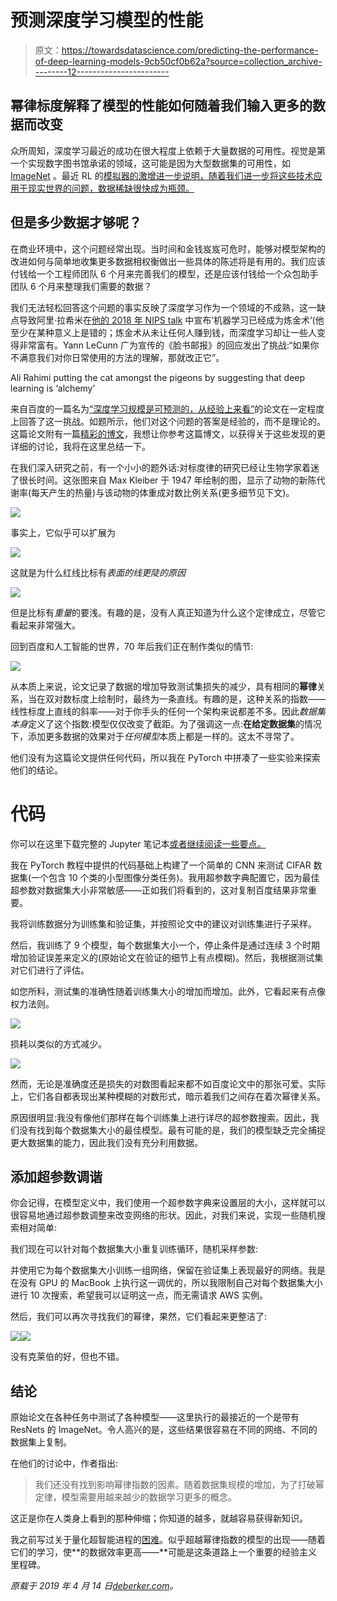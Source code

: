 # 预测深度学习模型的性能

> 原文：<https://towardsdatascience.com/predicting-the-performance-of-deep-learning-models-9cb50cf0b62a?source=collection_archive---------12----------------------->

## 幂律标度解释了模型的性能如何随着我们输入更多的数据而改变

众所周知，深度学习最近的成功在很大程度上依赖于大量数据的可用性。视觉是第一个实现数字图书馆承诺的领域，这可能是因为大型数据集的可用性，如 [ImageNet](http://www.image-net.org) 。最近 RL 的[模拟器的激增进一步说明，随着我们进一步将这些技术应用于现实世界的问题，数据稀缺很快成为瓶颈。](https://blogs.unity3d.com/en/2017/09/19/introducing-unity-machine-learning-agents/)

## 但是多少数据才够呢？

在商业环境中，这个问题经常出现。当时间和金钱岌岌可危时，能够对模型架构的改进如何与简单地收集更多数据相权衡做出一些具体的陈述将是有用的。我们应该付钱给一个工程师团队 6 个月来完善我们的模型，还是应该付钱给一个众包助手团队 6 个月来整理我们需要的数据？

我们无法轻松回答这个问题的事实反映了深度学习作为一个领域的不成熟，这一缺点导致阿里·拉希米在[他的 2018 年 NIPS talk](https://www.youtube.com/watch?v=ORHFOnaEzPc) 中宣布‘机器学习已经成为炼金术’(他至少在某种意义上是错的；炼金术从未让任何人赚到钱，而深度学习却让一些人变得非常富有。Yann LeCunn 广为宣传的《脸书邮报》的回应发出了挑战:“如果你不满意我们对你日常使用的方法的理解，那就改正它”。

Ali Rahimi putting the cat amongst the pigeons by suggesting that deep learning is ‘alchemy’

来自百度的一篇名为[“深度学习规模是可预测的，从经验上来看”](https://arxiv.org/abs/1712.00409)的论文在一定程度上回答了这一挑战。如题所示，他们对这个问题的答案是经验的，而不是理论的。这篇论文附有一篇[精彩的博文](http://research.baidu.com/deep-learning-scaling-predictable-empirically/)，我想让你参考这篇博文，以获得关于这些发现的更详细的讨论，我将在这里总结一下。

在我们深入研究之前，有一个小小的题外话:对标度律的研究已经让生物学家着迷了很长时间。这张图来自 Max Kleiber 于 1947 年绘制的图，显示了动物的新陈代谢率(每天产生的热量)与该动物的体重成对数比例关系(更多细节见下文)。

![](img/0e723463dec87a5f9f2361e2abe3b0cb.png)

事实上，它似乎可以扩展为

![](img/8613bcf9e0d21d487a01951b53b0617e.png)

这就是为什么红线比标有*表面的线更陡的原因*

![](img/e4d2df78ab7068cd7446a87c15970088.png)

但是比标有*重量*的要浅。有趣的是，没有人真正知道为什么这个定律成立，尽管它看起来非常强大。

回到百度和人工智能的世界，70 年后我们正在制作类似的情节:

![](img/3b4de76ad166449cf24dd40e93a02269.png)

从本质上来说，论文记录了数据的增加导致测试集损失的减少，具有相同的**幂律**关系，当在双对数标度上绘制时，最终为一条直线。有趣的是，这种关系的指数——线性标度上直线的斜率——对于你手头的任何一个架构来说都差不多。因此*数据集本身*定义了这个指数:模型仅仅改变了截距。为了强调这一点:**在给定数据集**的情况下，添加更多数据的效果对于*任何模型*本质上都是一样的。这太不寻常了。

他们没有为这篇论文提供任何代码，所以我在 PyTorch 中拼凑了一些实验来探索他们的结论。

# **代码**

你可以在这里下载完整的 Jupyter 笔记本[或者继续阅读一些要点。](https://github.com/archydeberker/predictable-ml/blob/master/Predicting_CIFAR_PyTorch.ipynb)

我在 PyTorch 教程中提供的代码基础上构建了一个简单的 CNN 来测试 CIFAR 数据集(一个包含 10 个类的小型图像分类任务)。我用超参数字典配置它，因为最佳超参数对数据集大小非常敏感——正如我们将看到的，这对复制百度结果非常重要。

我将训练数据分为训练集和验证集，并按照论文中的建议对训练集进行子采样。

然后，我训练了 9 个模型，每个数据集大小一个，停止条件是通过连续 3 个时期增加验证误差来定义的(原始论文在验证的细节上有点模糊)。然后，我根据测试集对它们进行了评估。

如您所料，测试集的准确性随着训练集大小的增加而增加。此外，它看起来有点像权力法则。

![](img/df22546266537e102fe01fb9403283ed.png)

损耗以类似的方式减少。

![](img/57143985352c0d5976fdf8e6e44be193.png)

然而，无论是准确度还是损失的对数图看起来都不如百度论文中的那张可爱。实际上，它们各自都表现出某种模糊的对数形式，暗示着我们之间存在着次幂律关系。

原因很明显:我没有像他们那样在每个训练集上进行详尽的超参数搜索。因此，我们没有找到每个数据集大小的最佳模型。最有可能的是，我们的模型缺乏完全捕捉更大数据集的能力，因此我们没有充分利用数据。

## **添加超参数调谐**

你会记得，在模型定义中，我们使用一个超参数字典来设置层的大小，这样就可以很容易地通过超参数调整来改变网络的形状。因此，对我们来说，实现一些随机搜索相对简单:

我们现在可以针对每个数据集大小重复训练循环，随机采样参数:

并使用它为每个数据集大小训练一组网络，保留在验证集上表现最好的网络。我是在没有 GPU 的 MacBook 上执行这一调优的，所以我限制自己对每个数据集大小进行 10 次搜索，希望我可以证明这一点，而无需请求 AWS 实例。

然后，我们可以再次寻找我们的幂律，果然，它们看起来更整洁了:

![](img/05fb9425d5bb2806e7dfe2e11f7bdd3c.png)![](img/0ceb574c76fe53bdf6e7d1bdcd315ef5.png)

没有克莱伯的好，但也不错。

## 结论

原始论文在各种任务中测试了各种模型——这里执行的最接近的一个是带有 ResNets 的 ImageNet。令人高兴的是，这些结果很容易在不同的网络、不同的数据集上复制。

在他们的讨论中，作者指出:

> 我们还没有找到影响幂律指数的因素。随着数据集规模的增加，为了打破幂定律，模型需要用越来越少的数据学习更多的概念。

这正是你在人类身上看到的那种伸缩；你知道的越多，就越容易获得新知识。

我之前写过关于量化超智能进程的[困难](http://deberker.com/archy/how-intelligent-are-our-machines/)。似乎超越幂律指数的模型的出现——随着它们的学习，使**的数据效率更高——**可能是这条道路上一个重要的经验主义里程碑。

*原载于 2019 年 4 月 14 日*[*deberker.com*](http://deberker.com/archy/predicting-the-performance-of-deep-learning-models/?preview=true)*。*